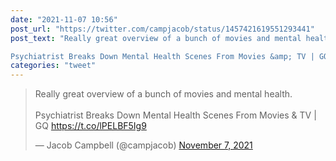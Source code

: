 ```yaml
---
date: "2021-11-07 10:56"
post_url: "https://twitter.com/campjacob/status/1457421619551293441"
post_text: "Really great overview of a bunch of movies and mental health.

Psychiatrist Breaks Down Mental Health Scenes From Movies &amp; TV | GQ https://t.co/lPELBF5Ig9"
categories: "tweet"
---
```


<blockquote class="twitter-tweet"><p lang="en" dir="ltr">Really great overview of a bunch of movies and mental health.<br><br>Psychiatrist Breaks Down Mental Health Scenes From Movies &amp; TV | GQ <a href="https://t.co/lPELBF5Ig9">https://t.co/lPELBF5Ig9</a></p>&mdash; Jacob Campbell (@campjacob) <a href="https://twitter.com/campjacob/status/1457421619551293441?ref_src=twsrc%5Etfw">November 7, 2021</a></blockquote> <script async src="https://platform.twitter.com/widgets.js" charset="utf-8"></script> 
